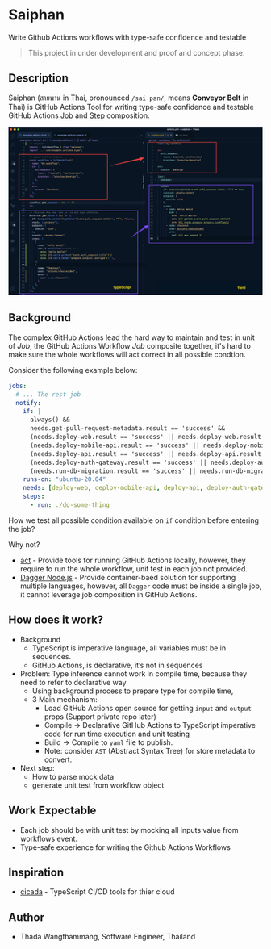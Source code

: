 # Saiphan
Write Github Actions workflows with type-safe confidence and testable 

> This project in under development and proof and concept phase.

## Description
Saiphan (สายพาน in Thai, pronounced `/sai pan/`, means **Conveyor Belt** in Thai) is GitHub Actions Tool for writing type-safe confidence and testable GitHub Actions [Job](https://docs.github.com/en/actions/using-workflows/workflow-syntax-for-github-actions#jobsjob_idif) and [Step](https://docs.github.com/en/actions/using-workflows/workflow-syntax-for-github-actions#jobsjob_idstepsif) composition.

![](docs/images/saiphan-summary.png)

## Background

The complex GitHub Actions lead the hard way to maintain and test in unit of *Job*, the GitHub Actions Workflow *Job* composite together, it's hard to make sure the whole workflows will act correct in all possible condtion. 

Consider the following example below:

```yaml
jobs:
  # ... The rest job
  notify:
    if: |
      always() && 
      needs.get-pull-request-metadata.result == 'success' &&
      (needs.deploy-web.result == 'success' || needs.deploy-web.result == 'skipped') &&
      (needs.deploy-mobile-api.result == 'success' || needs.deploy-mobile-api.result == 'skipped') &&
      (needs.deploy-api.result == 'success' || needs.deploy-api.result == 'skipped') &&
      (needs.deploy-auth-gateway.result == 'success' || needs.deploy-auth-gateway.result == 'skipped') &&
      (needs.run-db-migration.result == 'success' || needs.run-db-migration.result == 'skipped')
    runs-on: "ubuntu-20.04"
    needs: [deploy-web, deploy-mobile-api, deploy-api, deploy-auth-gateway, run-db-migration, get-pull-request-metadata]
    steps:
      - run: ./do-some-thing
```

How we test all possible condition available on `if` condition before entering the job?

Why not?
- [act](https://github.com/nektos/act) - Provide tools for running GitHub Actions locally, however, they require to run the whole workflow, unit test in each job not provided.
- [Dagger Node.js](https://dagger.io/blog/nodejs-sdk) - Provide container-baed solution for supporting multiple languages, however, all `Dagger` code must be inside a single job, it cannot leverage job composition in GitHub Actions.


## How does it work?

- Background
    - TypeScript is imperative language, all variables must be in sequences.
    - GitHub Actions, is declarative, it’s not in sequences
- Problem: Type inference cannot work in compile time, because they need to refer to declarative way
    - Using background process to prepare type for compile time,
    - 3 Main mechanism:
        - Load GitHub Actions open source for getting `input` and `output` props (Support private repo later)
        - Compile → Declarative GitHub Actions to TypeScript  imperative code for run time execution and unit testing
        - Build → Compile to `yaml` file to publish.
        - Note: consider `AST` (Abstract Syntax Tree) for store metadata to convert.
- Next step:
    - How to parse mock data
    - generate unit test from workflow object


## Work Expectable

- Each job should be with unit test by mocking all inputs value from workflows event.
- Type-safe experience for writing the Github Actions Workflows

## Inspiration 
- [cicada](https://github.com/cicadahq/cicada) - TypeScript CI/CD tools for thier cloud

## Author
- Thada Wangthammang, Software Engineer, Thailand
